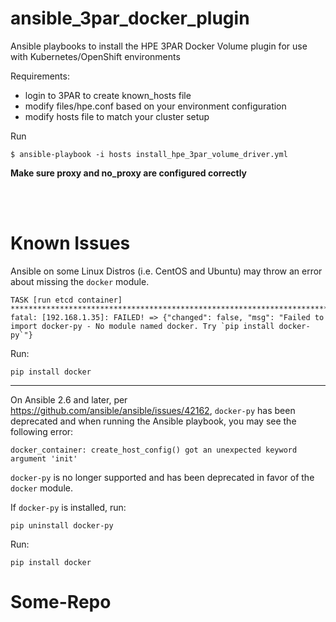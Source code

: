 # ansible_3par_docker_plugin

Ansible playbooks to install the HPE 3PAR Docker Volume plugin for use with Kubernetes/OpenShift environments

Requirements:

  - login to 3PAR to create known_hosts file
  - modify files/hpe.conf based on your environment configuration
  - modify hosts file to match your cluster setup

Run
```
$ ansible-playbook -i hosts install_hpe_3par_volume_driver.yml
```

**Make sure proxy and no_proxy are configured correctly**

<br><br>


# Known Issues

Ansible on some Linux Distros (i.e. CentOS and Ubuntu) may throw an error about missing the `docker` module. 

```
TASK [run etcd container] ******************************************************************************************************************************************
fatal: [192.168.1.35]: FAILED! => {"changed": false, "msg": "Failed to import docker-py - No module named docker. Try `pip install docker-py`"}
```

Run:

```
pip install docker
```

-----------------------------------------------------------------------------------

On Ansible 2.6 and later, per https://github.com/ansible/ansible/issues/42162, `docker-py` has been deprecated and when running the Ansible playbook, you may see the following error: 

```
docker_container: create_host_config() got an unexpected keyword argument 'init'
```

`docker-py` is no longer supported and has been deprecated in favor of the `docker` module. 

If `docker-py` is installed, run:

```
pip uninstall docker-py
```

Run:

```
pip install docker
```
# Some-Repo
